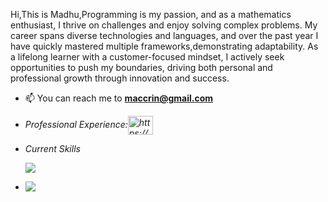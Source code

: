 
<p align="left">Hi,This is Madhu,Programming is my passion, and as a mathematics enthusiast, I thrive on challenges and enjoy solving complex problems. My career spans diverse technologies and languages, and over the past year I have quickly mastered multiple frameworks,demonstrating adaptability. As a lifelong learner with a customer-focused mindset, I actively seek opportunities to push my boundaries, driving both personal and professional growth through innovation and success.</p>

- 📫 You can reach me to **maccrin@gmail.com**

- <p align="left"><em>Professional Experience:<a href="https://www.linkedin.com/in/webdevelopmentmadhumita/" target="blank" target="blank"><img align="center" src="https://raw.githubusercontent.com/rahuldkjain/github-profile-readme-generator/master/src/images/icons/Social/linked-in-alt.svg" alt="https://www.linkedin.com/in/webdevelopmentmadhumita/" height="30" width="40" /></a>
</em></p>



 - <p align="left"><em>Current Skills</em></p>                                                     
   <p align="left">
   <a href="https://skillicons.dev">
   <img src="https://skillicons.dev/icons?i=js,ts,nodejs,nestjs,express,mysql,mongodb,aws,postman&theme=light&perline=4" />
  </a>

 - <a href="https://www.codewars.com/users/maccrin" target="_blank"><img align="left" src="https://www.codewars.com/users/maccrin/badges/small" />


